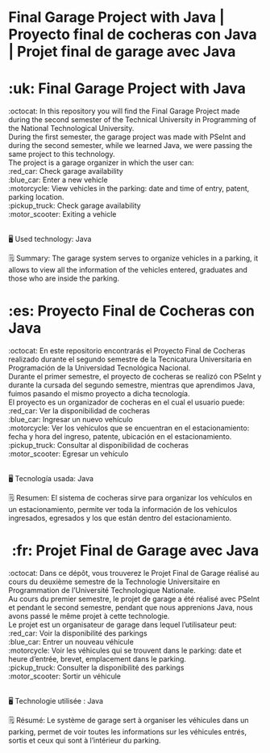 # Final Garage Project with Java | Proyecto final de cocheras con Java | Projet final de garage avec Java

<h1> :uk: Final Garage Project with Java </h1>
:octocat: In this repository you will find the Final Garage Project made during the second semester of the Technical University in Programming of the National Technological University.
<br>During the first semester, the garage project was made with PSeInt and during the second semester, while we learned Java, we were passing the same project to this technology. 
<br>The project is a garage organizer in which the user can: 
<br>:red_car: Check garage availability
<br>:blue_car: Enter a new vehicle
<br>:motorcycle: View vehicles in the parking: date and time of entry, patent, parking location.
<br>:pickup_truck: Check garage availability
<br>:motor_scooter: Exiting a vehicle

<br> 🖥️ Used technology: Java

🗒️ Summary: The garage system serves to organize vehicles in a parking, it allows to view all the information of the vehicles entered, graduates and those who are inside the parking.


<h1> :es: Proyecto Final de Cocheras con Java </h1>
:octocat: En este repositorio encontrarás el Proyecto Final de Cocheras realizado durante el segundo semestre de la Tecnicatura Universitaria en Programación de la Universidad Tecnológica Nacional.
<br>Durante el primer semestre, el proyecto de cocheras se realizó con PSeInt y durante la cursada del segundo semestre, mientras que aprendimos Java, fuimos pasando el mismo proyecto a dicha tecnología. 
<br>El proyecto es un organizador de cocheras en el cual el usuario puede: 
<br>:red_car: Ver la disponibilidad de cocheras
<br>:blue_car: Ingresar un nuevo vehículo
<br>:motorcycle: Ver los vehículos que se encuentran en el estacionamiento: fecha y hora del ingreso, patente, ubicación en el estacionamiento.
<br>:pickup_truck: Consultar al disponibilidad de cocheras
<br>:motor_scooter: Egresar un vehículo

<br> 🖥️ Tecnología usada: Java

🗒️ Resumen: El sistema de cocheras sirve para organizar los vehículos en un estacionamiento, permite ver toda la información de los vehículos ingresados, egresados y los que están dentro del estacionamiento.


<h1> :fr: Projet Final de Garage avec Java </h1>
:octocat: Dans ce dépôt, vous trouverez le Projet Final de Garage réalisé au cours du deuxième semestre de la Technologie Universitaire en Programmation de l’Université Technologique Nationale.
<br>Au cours du premier semestre, le projet de garage a été réalisé avec PSeInt et pendant le second semestre, pendant que nous apprenions Java, nous avons passé le même projet à cette technologie. 
<br>Le projet est un organisateur de garage dans lequel l’utilisateur peut: 
<br>:red_car: Voir la disponibilité des parkings
<br>:blue_car: Entrer un nouveau véhicule
<br>:motorcycle: Voir les véhicules qui se trouvent dans le parking: date et heure d’entrée, brevet, emplacement dans le parking.
<br>:pickup_truck: Consulter la disponibilité des parkings
<br>:motor_scooter: Sortir un véhicule

<br> 🖥️ Technologie utilisée : Java

🗒️ Résumé: Le système de garage sert à organiser les véhicules dans un parking, permet de voir toutes les informations sur les véhicules entrés, sortis et ceux qui sont à l’intérieur du parking.

